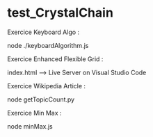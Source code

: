 # test_CrystalChain

Exercice Keyboard Algo :

node ./keyboardAlgorithm.js

Exercice Enhanced Flexible Grid :

index.html --> Live Server on Visual Studio Code

Exercice Wikipedia Article :

node getTopicCount.py

Exercice Min Max :

node minMax.js
